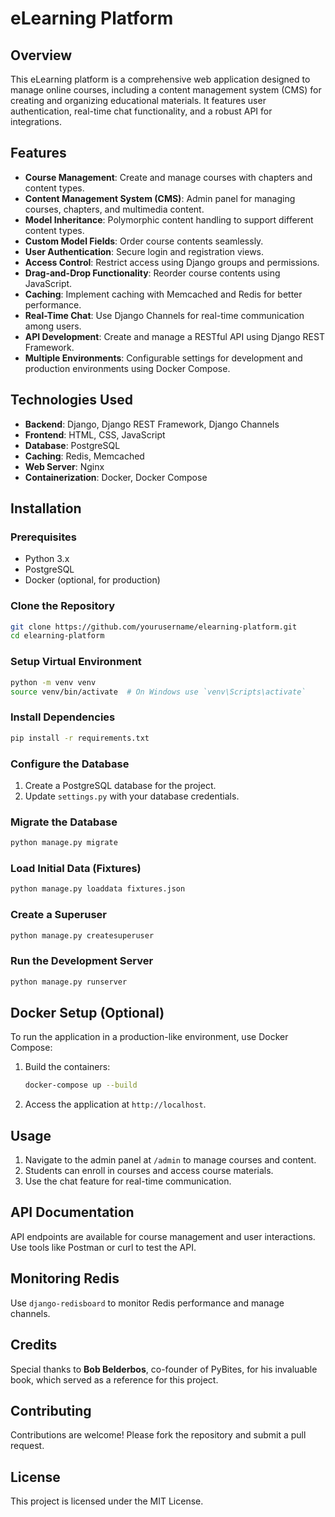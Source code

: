 # eLearning Platform

## Overview

This eLearning platform is a comprehensive web application designed to manage online courses, including a content management system (CMS) for creating and organizing educational materials. It features user authentication, real-time chat functionality, and a robust API for integrations.

## Features

- **Course Management**: Create and manage courses with chapters and content types.
- **Content Management System (CMS)**: Admin panel for managing courses, chapters, and multimedia content.
- **Model Inheritance**: Polymorphic content handling to support different content types.
- **Custom Model Fields**: Order course contents seamlessly.
- **User Authentication**: Secure login and registration views.
- **Access Control**: Restrict access using Django groups and permissions.
- **Drag-and-Drop Functionality**: Reorder course contents using JavaScript.
- **Caching**: Implement caching with Memcached and Redis for better performance.
- **Real-Time Chat**: Use Django Channels for real-time communication among users.
- **API Development**: Create and manage a RESTful API using Django REST Framework.
- **Multiple Environments**: Configurable settings for development and production environments using Docker Compose.

## Technologies Used

- **Backend**: Django, Django REST Framework, Django Channels
- **Frontend**: HTML, CSS, JavaScript
- **Database**: PostgreSQL
- **Caching**: Redis, Memcached
- **Web Server**: Nginx
- **Containerization**: Docker, Docker Compose

## Installation

### Prerequisites

- Python 3.x
- PostgreSQL
- Docker (optional, for production)

### Clone the Repository

```bash
git clone https://github.com/yourusername/elearning-platform.git
cd elearning-platform
```
### Setup Virtual Environment
```bash
python -m venv venv
source venv/bin/activate  # On Windows use `venv\Scripts\activate`
```

### Install Dependencies

```bash
pip install -r requirements.txt
```

### Configure the Database

1. Create a PostgreSQL database for the project.
2. Update `settings.py` with your database credentials.

### Migrate the Database

```bash
python manage.py migrate
```

### Load Initial Data (Fixtures)

```bash
python manage.py loaddata fixtures.json
```

### Create a Superuser

```bash
python manage.py createsuperuser
```

### Run the Development Server

```bash
python manage.py runserver
```

## Docker Setup (Optional)

To run the application in a production-like environment, use Docker Compose:

1. Build the containers:

   ```bash
   docker-compose up --build
   ```

2. Access the application at `http://localhost`.

## Usage

1. Navigate to the admin panel at `/admin` to manage courses and content.
2. Students can enroll in courses and access course materials.
3. Use the chat feature for real-time communication.

## API Documentation

API endpoints are available for course management and user interactions. Use tools like Postman or curl to test the API.

## Monitoring Redis

Use `django-redisboard` to monitor Redis performance and manage channels.

## Credits

Special thanks to **Bob Belderbos**, co-founder of PyBites, for his invaluable book, which served as a reference for this project.

## Contributing

Contributions are welcome! Please fork the repository and submit a pull request.

## License

This project is licensed under the MIT License.
```
